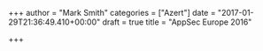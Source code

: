 +++
author = "Mark Smith"
categories = ["Azert"]
date = "2017-01-29T21:36:49.410+00:00"
draft = true
title = "AppSec Europe 2016"

+++

